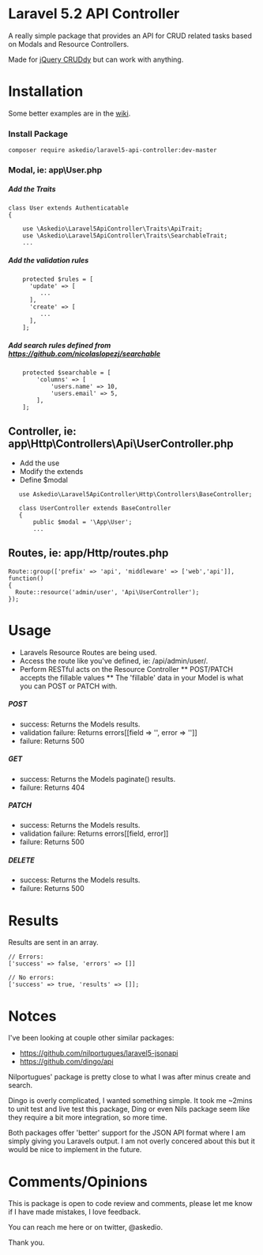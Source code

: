 # Laravel 5.2 API Controller
A really simple package that provides an API for CRUD related tasks based on Modals and Resource Controllers.

Made for [jQuery CRUDdy](https://github.com/Askedio/jQuery-Cruddy) but can work with anything.


# Installation
Some better examples are in the [wiki](https://github.com/Askedio/Laravel5-API-Controller/wiki).

### Install Package
~~~
composer require askedio/laravel5-api-controller:dev-master
~~~

### Modal, ie: app\User.php
##### Add the Traits
~~~
class User extends Authenticatable
{
   
    use \Askedio\Laravel5ApiController\Traits\ApiTrait;
    use \Askedio\Laravel5ApiController\Traits\SearchableTrait;
    ...
~~~
##### Add the validation rules
~~~
    protected $rules = [
      'update' => [
         ...
      ],
      'create' => [
         ...
      ],
    ];
~~~
##### Add search rules defined from https://github.com/nicolaslopezj/searchable 
~~~
    protected $searchable = [
        'columns' => [
            'users.name' => 10,
            'users.email' => 5,
        ],
    ];
~~~

## Controller, ie: app\Http\Controllers\Api\UserController.php
* Add the use
* Modify the extends
* Define $modal
~~~
   use Askedio\Laravel5ApiController\Http\Controllers\BaseController;

   class UserController extends BaseController
   {
       public $modal = '\App\User';
       ...
~~~

## Routes, ie: app/Http/routes.php
~~~
Route::group(['prefix' => 'api', 'middleware' => ['web','api']], function()
{
  Route::resource('admin/user', 'Api\UserController');
});
~~~


# Usage
* Laravels Resource Routes are being used.
* Access the route like you've defined, ie: /api/admin/user/.
* Perform RESTful acts on the Resource Controller
** POST/PATCH accepts the fillable values
** The 'fillable' data in your Model is what you can POST or PATCH with.

##### POST
* success: Returns the Models results.
* validation failure: Returns errors[[field => '', error => '']]
* failure: Returns 500

##### GET
* success: Returns the Models paginate() results.
* failure: Returns 404

##### PATCH
* success: Returns the Models results.
* validation failure: Returns errors[[field, error]]
* failure: Returns 500

##### DELETE
* success: Returns the Models results.
* failure: Returns 500

# Results
Results are sent in an array.
~~~
// Errors:
['success' => false, 'errors' => []]

// No errors:
['success' => true, 'results' => []];
~~~


# Notces
I've been looking at couple other similar packages:
* https://github.com/nilportugues/laravel5-jsonapi
* https://github.com/dingo/api

Nilportugues' package is pretty close to what I was after minus create and search. 

Dingo is overly complicated, I wanted something simple. It took me ~2mins to unit test and live test this package, Ding or even Nils package seem like they require a bit more integration, so more time.

Both packages offer 'better' support for the JSON API format where I am simply giving you Laravels output. I am not overly concered about this but it would be nice to implement in the future.

# Comments/Opinions
This is package is open to code review and comments, please let me know if I have made mistakes, I love feedback.

You can reach me here or on twitter, @askedio.

Thank you.

